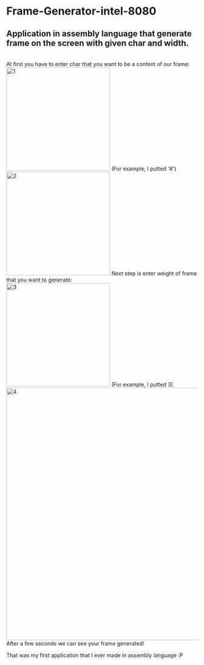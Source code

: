 # Frame-Generator-intel-8080
<h2>Application in assembly language that generate frame on the screen with given char and width.</h2></br>
At first you have to enter char that you want to be a content of our frame:</br>
<img width="273" alt="1" src="https://user-images.githubusercontent.com/67584450/167301310-a09a00f4-0aa2-4c33-ad3a-d8fb45e829a9.PNG">
(For example, I putted '#')</br>
<img width="273" alt="2" src="https://user-images.githubusercontent.com/67584450/167301584-73d498cb-334c-4309-b8eb-420505d60db1.PNG">
Next step is enter weight of frame that you want to generate:</br>
<img width="273" alt="3" src="https://user-images.githubusercontent.com/67584450/167301655-81df215c-1cd1-40d5-8926-ad08b805fda3.PNG">
(For example, I putted 3)</br>
<img width="666" alt="4" src="https://user-images.githubusercontent.com/67584450/167301719-505ea788-e20a-4fb6-b0b8-9bf4c6d44b08.PNG">
After a few seconds we can see your frame generated! 

That was my first application that I ever made in assembly language :P
